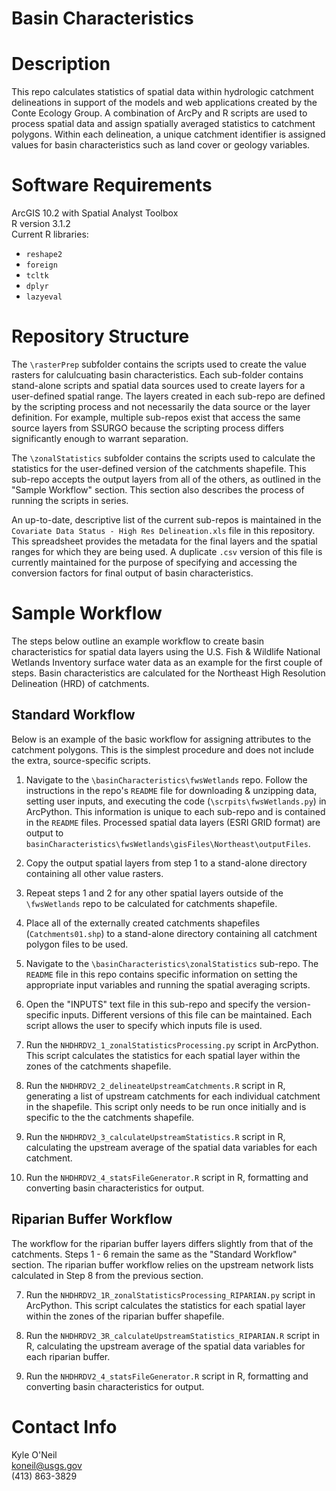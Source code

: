 Basin Characteristics
=====================

# Description

This repo calculates statistics of spatial data within hydrologic catchment delineations in support of the models and web applications created by the Conte Ecology Group. A combination of ArcPy and R scripts are used to process spatial data and assign spatially averaged statistics to catchment polygons. Within each delineation, a unique catchment identifier is assigned values for basin characteristics such as land cover or geology variables.


# Software Requirements

ArcGIS 10.2 with Spatial Analyst Toolbox  
R version 3.1.2  
Current R libraries:  
  - `reshape2`
  - `foreign`
  - `tcltk`
  - `dplyr`
  - `lazyeval`
  

# Repository Structure

The `\rasterPrep` subfolder contains the scripts used to create the value rasters for calulcuating basin characteristics. Each sub-folder contains stand-alone scripts and spatial data sources used to create layers for a user-defined spatial range. The layers created in each sub-repo are defined by the scripting process and not necessarily the data source or the layer definition. For example, multiple sub-repos exist that access the same source layers from SSURGO because the scripting process differs significantly enough to warrant separation. 

The `\zonalStatistics` subfolder contains the scripts used to calculate the statistics for the user-defined version of the catchments shapefile. This sub-repo accepts the output layers from all of the others, as outlined in the "Sample Workflow" section. This section also describes the process of running the scripts in series. 

An up-to-date, descriptive list of the current sub-repos is maintained in the `Covariate Data Status - High Res Delineation.xls` file in this repository. This spreadsheet provides the metadata for the final layers and the spatial ranges for which they are being used. A duplicate `.csv` version of this file is currently maintained for the purpose of specifying and accessing the conversion factors for final output of basin characteristics.


# Sample Workflow

The steps below outline an example workflow to create basin characteristics for spatial data layers using the U.S. Fish & Wildlife National Wetlands Inventory surface water data as an example for the first couple of steps. Basin characteristics are calculated for the Northeast High Resolution Delineation (HRD) of catchments.

## Standard Workflow
Below is an example of the basic workflow for assigning attributes to the catchment polygons. This is the simplest procedure and does not include the extra, source-specific scripts.


1. Navigate to the `\basinCharacteristics\fwsWetlands` repo. Follow the instructions in the repo's `README` file for downloading & unzipping data, setting user inputs, and executing the code (`\scrpits\fwsWetlands.py`) in ArcPython. This information is unique to each sub-repo and is contained in the `README` files. Processed spatial data layers (ESRI GRID format) are output to `basinCharacteristics\fwsWetlands\gisFiles\Northeast\outputFiles`.

2. Copy the output spatial layers from step 1 to a stand-alone directory containing all other value rasters.

3. Repeat steps 1 and 2 for any other spatial layers outside of the `\fwsWetlands` repo to be calculated for catchments shapefile.

4. Place all of the externally created catchments shapefiles (`Catchments01.shp`) to a stand-alone directory containing all catchment polygon files to be used.

5. Navigate to the `\basinCharacteristics\zonalStatistics` sub-repo. The `README` file in this repo contains specific information on setting the appropriate input variables and running the spatial averaging scripts. 

6. Open the "INPUTS" text file in this sub-repo and specify the version-specific inputs. Different versions of this file can be maintained. Each script allows the user to specify which inputs file is used.

7. Run the `NHDHRDV2_1_zonalStatisticsProcessing.py` script in ArcPython. This script calculates the statistics for each spatial layer within the zones of the catchments shapefile.

8. Run the `NHDHRDV2_2_delineateUpstreamCatchments.R` script in R, generating a list of upstream catchments for each individual catchment in the shapefile. This script only needs to be run once initially and is specific to the the catchments shapefile.

9. Run the `NHDHRDV2_3_calculateUpstreamStatistics.R` script in R, calculating the upstream average of the spatial data variables for each catchment.

10. Run the `NHDHRDV2_4_statsFileGenerator.R` script in R, formatting and converting basin characteristics for output.


## Riparian Buffer Workflow
The workflow for the riparian buffer layers differs slightly from that of the catchments. Steps 1 - 6 remain the same as the "Standard Workflow" section. The riparian buffer workflow relies on the upstream network lists calculated in Step 8 from the previous section. 

7. Run the `NHDHRDV2_1R_zonalStatisticsProcessing_RIPARIAN.py` script in ArcPython. This script calculates the statistics for each spatial layer within the zones of the riparian buffer shapefile.

9. Run the `NHDHRDV2_3R_calculateUpstreamStatistics_RIPARIAN.R` script in R, calculating the upstream average of the spatial data variables for each riparian buffer.

10. Run the `NHDHRDV2_4_statsFileGenerator.R` script in R, formatting and converting basin characteristics for output.


# Contact Info

Kyle O'Neil  
koneil@usgs.gov  
(413) 863-3829  

